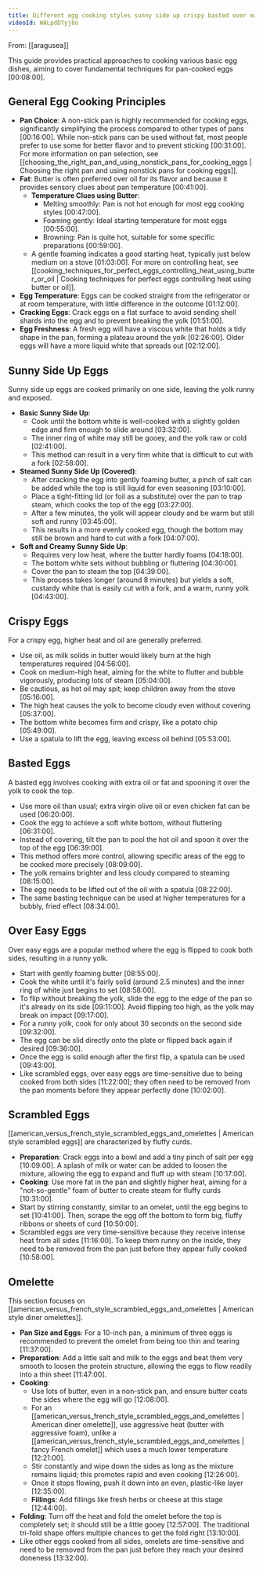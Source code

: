 ```yaml
---
title: Different egg cooking styles sunny side up crispy basted over easy scrambled omelette
videoId: WALpdDTyj8o
---
```


From: [[aragusea]] <br/> 

This guide provides practical approaches to cooking various basic egg dishes, aiming to cover fundamental techniques for pan-cooked eggs <a class="yt-timestamp" data-t="00:08:00">[00:08:00]</a>.

## General Egg Cooking Principles

*   **Pan Choice**: A non-stick pan is highly recommended for cooking eggs, significantly simplifying the process compared to other types of pans <a class="yt-timestamp" data-t="00:16:00">[00:16:00]</a>. While non-stick pans can be used without fat, most people prefer to use some for better flavor and to prevent sticking <a class="yt-timestamp" data-t="00:31:00">[00:31:00]</a>. For more information on pan selection, see [[choosing_the_right_pan_and_using_nonstick_pans_for_cooking_eggs | Choosing the right pan and using nonstick pans for cooking eggs]].
*   **Fat**: Butter is often preferred over oil for its flavor and because it provides sensory clues about pan temperature <a class="yt-timestamp" data-t="00:41:00">[00:41:00]</a>.
    *   **Temperature Clues using Butter**:
        *   Melting smoothly: Pan is not hot enough for most egg cooking styles <a class="yt-timestamp" data-t="00:47:00">[00:47:00]</a>.
        *   Foaming gently: Ideal starting temperature for most eggs <a class="yt-timestamp" data-t="00:55:00">[00:55:00]</a>.
        *   Browning: Pan is quite hot, suitable for some specific preparations <a class="yt-timestamp" data-t="00:59:00">[00:59:00]</a>.
    *   A gentle foaming indicates a good starting heat, typically just below medium on a stove <a class="yt-timestamp" data-t="01:03:00">[01:03:00]</a>. For more on controlling heat, see [[cooking_techniques_for_perfect_eggs_controlling_heat_using_butter_or_oil | Cooking techniques for perfect eggs controlling heat using butter or oil]].
*   **Egg Temperature**: Eggs can be cooked straight from the refrigerator or at room temperature, with little difference in the outcome <a class="yt-timestamp" data-t="01:12:00">[01:12:00]</a>.
*   **Cracking Eggs**: Crack eggs on a flat surface to avoid sending shell shards into the egg and to prevent breaking the yolk <a class="yt-timestamp" data-t="01:51:00">[01:51:00]</a>.
*   **Egg Freshness**: A fresh egg will have a viscous white that holds a tidy shape in the pan, forming a plateau around the yolk <a class="yt-timestamp" data-t="02:26:00">[02:26:00]</a>. Older eggs will have a more liquid white that spreads out <a class="yt-timestamp" data-t="02:12:00">[02:12:00]</a>.

## Sunny Side Up Eggs

Sunny side up eggs are cooked primarily on one side, leaving the yolk runny and exposed.

*   **Basic Sunny Side Up**:
    *   Cook until the bottom white is well-cooked with a slightly golden edge and firm enough to slide around <a class="yt-timestamp" data-t="03:32:00">[03:32:00]</a>.
    *   The inner ring of white may still be gooey, and the yolk raw or cold <a class="yt-timestamp" data-t="02:41:00">[02:41:00]</a>.
    *   This method can result in a very firm white that is difficult to cut with a fork <a class="yt-timestamp" data-t="02:58:00">[02:58:00]</a>.
*   **Steamed Sunny Side Up (Covered)**:
    *   After cracking the egg into gently foaming butter, a pinch of salt can be added while the top is still liquid for even seasoning <a class="yt-timestamp" data-t="03:10:00">[03:10:00]</a>.
    *   Place a tight-fitting lid (or foil as a substitute) over the pan to trap steam, which cooks the top of the egg <a class="yt-timestamp" data-t="03:27:00">[03:27:00]</a>.
    *   After a few minutes, the yolk will appear cloudy and be warm but still soft and runny <a class="yt-timestamp" data-t="03:45:00">[03:45:00]</a>.
    *   This results in a more evenly cooked egg, though the bottom may still be brown and hard to cut with a fork <a class="yt-timestamp" data-t="04:07:00">[04:07:00]</a>.
*   **Soft and Creamy Sunny Side Up**:
    *   Requires very low heat, where the butter hardly foams <a class="yt-timestamp" data-t="04:18:00">[04:18:00]</a>.
    *   The bottom white sets without bubbling or fluttering <a class="yt-timestamp" data-t="04:30:00">[04:30:00]</a>.
    *   Cover the pan to steam the top <a class="yt-timestamp" data-t="04:39:00">[04:39:00]</a>.
    *   This process takes longer (around 8 minutes) but yields a soft, custardy white that is easily cut with a fork, and a warm, runny yolk <a class="yt-timestamp" data-t="04:43:00">[04:43:00]</a>.

## Crispy Eggs

For a crispy egg, higher heat and oil are generally preferred.

*   Use oil, as milk solids in butter would likely burn at the high temperatures required <a class="yt-timestamp" data-t="04:56:00">[04:56:00]</a>.
*   Cook on medium-high heat, aiming for the white to flutter and bubble vigorously, producing lots of steam <a class="yt-timestamp" data-t="05:04:00">[05:04:00]</a>.
*   Be cautious, as hot oil may spit; keep children away from the stove <a class="yt-timestamp" data-t="05:16:00">[05:16:00]</a>.
*   The high heat causes the yolk to become cloudy even without covering <a class="yt-timestamp" data-t="05:37:00">[05:37:00]</a>.
*   The bottom white becomes firm and crispy, like a potato chip <a class="yt-timestamp" data-t="05:49:00">[05:49:00]</a>.
*   Use a spatula to lift the egg, leaving excess oil behind <a class="yt-timestamp" data-t="05:53:00">[05:53:00]</a>.

## Basted Eggs

A basted egg involves cooking with extra oil or fat and spooning it over the yolk to cook the top.

*   Use more oil than usual; extra virgin olive oil or even chicken fat can be used <a class="yt-timestamp" data-t="06:20:00">[06:20:00]</a>.
*   Cook the egg to achieve a soft white bottom, without fluttering <a class="yt-timestamp" data-t="06:31:00">[06:31:00]</a>.
*   Instead of covering, tilt the pan to pool the hot oil and spoon it over the top of the egg <a class="yt-timestamp" data-t="06:39:00">[06:39:00]</a>.
*   This method offers more control, allowing specific areas of the egg to be cooked more precisely <a class="yt-timestamp" data-t="08:09:00">[08:09:00]</a>.
*   The yolk remains brighter and less cloudy compared to steaming <a class="yt-timestamp" data-t="08:15:00">[08:15:00]</a>.
*   The egg needs to be lifted out of the oil with a spatula <a class="yt-timestamp" data-t="08:22:00">[08:22:00]</a>.
*   The same basting technique can be used at higher temperatures for a bubbly, fried effect <a class="yt-timestamp" data-t="08:34:00">[08:34:00]</a>.

## Over Easy Eggs

Over easy eggs are a popular method where the egg is flipped to cook both sides, resulting in a runny yolk.

*   Start with gently foaming butter <a class="yt-timestamp" data-t="08:55:00">[08:55:00]</a>.
*   Cook the white until it's fairly solid (around 2.5 minutes) and the inner ring of white just begins to set <a class="yt-timestamp" data-t="08:58:00">[08:58:00]</a>.
*   To flip without breaking the yolk, slide the egg to the edge of the pan so it's already on its side <a class="yt-timestamp" data-t="09:11:00">[09:11:00]</a>. Avoid flipping too high, as the yolk may break on impact <a class="yt-timestamp" data-t="09:17:00">[09:17:00]</a>.
*   For a runny yolk, cook for only about 30 seconds on the second side <a class="yt-timestamp" data-t="09:32:00">[09:32:00]</a>.
*   The egg can be slid directly onto the plate or flipped back again if desired <a class="yt-timestamp" data-t="09:36:00">[09:36:00]</a>.
*   Once the egg is solid enough after the first flip, a spatula can be used <a class="yt-timestamp" data-t="09:43:00">[09:43:00]</a>.
*   Like scrambled eggs, over easy eggs are time-sensitive due to being cooked from both sides <a class="yt-timestamp" data-t="11:22:00">[11:22:00]</a>; they often need to be removed from the pan moments before they appear perfectly done <a class="yt-timestamp" data-t="10:02:00">[10:02:00]</a>.

## Scrambled Eggs

[[american_versus_french_style_scrambled_eggs_and_omelettes | American style scrambled eggs]] are characterized by fluffy curds.

*   **Preparation**: Crack eggs into a bowl and add a tiny pinch of salt per egg <a class="yt-timestamp" data-t="10:09:00">[10:09:00]</a>. A splash of milk or water can be added to loosen the mixture, allowing the egg to expand and fluff up with steam <a class="yt-timestamp" data-t="10:17:00">[10:17:00]</a>.
*   **Cooking**: Use more fat in the pan and slightly higher heat, aiming for a "not-so-gentle" foam of butter to create steam for fluffy curds <a class="yt-timestamp" data-t="10:31:00">[10:31:00]</a>.
*   Start by stirring constantly, similar to an omelet, until the egg begins to set <a class="yt-timestamp" data-t="10:41:00">[10:41:00]</a>. Then, scrape the egg off the bottom to form big, fluffy ribbons or sheets of curd <a class="yt-timestamp" data-t="10:50:00">[10:50:00]</a>.
*   Scrambled eggs are very time-sensitive because they receive intense heat from all sides <a class="yt-timestamp" data-t="11:16:00">[11:16:00]</a>. To keep them runny on the inside, they need to be removed from the pan just before they appear fully cooked <a class="yt-timestamp" data-t="10:58:00">[10:58:00]</a>.

## Omelette

This section focuses on [[american_versus_french_style_scrambled_eggs_and_omelettes | American style diner omelettes]].

*   **Pan Size and Eggs**: For a 10-inch pan, a minimum of three eggs is recommended to prevent the omelet from being too thin and tearing <a class="yt-timestamp" data-t="11:37:00">[11:37:00]</a>.
*   **Preparation**: Add a little salt and milk to the eggs and beat them very smooth to loosen the protein structure, allowing the eggs to flow readily into a thin sheet <a class="yt-timestamp" data-t="11:47:00">[11:47:00]</a>.
*   **Cooking**:
    *   Use lots of butter, even in a non-stick pan, and ensure butter coats the sides where the egg will go <a class="yt-timestamp" data-t="12:08:00">[12:08:00]</a>.
    *   For an [[american_versus_french_style_scrambled_eggs_and_omelettes | American diner omelette]], use aggressive heat (butter with aggressive foam), unlike a [[american_versus_french_style_scrambled_eggs_and_omelettes | fancy French omelet]] which uses a much lower temperature <a class="yt-timestamp" data-t="12:21:00">[12:21:00]</a>.
    *   Stir constantly and wipe down the sides as long as the mixture remains liquid; this promotes rapid and even cooking <a class="yt-timestamp" data-t="12:26:00">[12:26:00]</a>.
    *   Once it stops flowing, push it down into an even, plastic-like layer <a class="yt-timestamp" data-t="12:35:00">[12:35:00]</a>.
    *   **Fillings**: Add fillings like fresh herbs or cheese at this stage <a class="yt-timestamp" data-t="12:44:00">[12:44:00]</a>.
*   **Folding**: Turn off the heat and fold the omelet before the top is completely set; it should still be a little gooey <a class="yt-timestamp" data-t="12:57:00">[12:57:00]</a>. The traditional tri-fold shape offers multiple chances to get the fold right <a class="yt-timestamp" data-t="13:10:00">[13:10:00]</a>.
*   Like other eggs cooked from all sides, omelets are time-sensitive and need to be removed from the pan just before they reach your desired doneness <a class="yt-timestamp" data-t="13:32:00">[13:32:00]</a>.